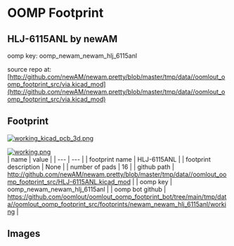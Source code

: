 # OOMP Footprint  
## HLJ-6115ANL  by newAM  
  
oomp key: oomp_newam_newam_hlj_6115anl  
  
source repo at: [http://github.com/newAM/newam.pretty/blob/master/tmp/data//oomlout_oomp_footprint_src/via.kicad_mod](http://github.com/newAM/newam.pretty/blob/master/tmp/data//oomlout_oomp_footprint_src/via.kicad_mod)  
## Footprint  
  
[![working_kicad_pcb_3d.png](working_kicad_pcb_3d_600.png)](working_kicad_pcb_3d.png)  
  
[![working.png](working_600.png)](working.png)  
| name | value | 
| --- | --- | 
| footprint name | HLJ-6115ANL | 
| footprint description | None | 
| number of pads | 16 | 
| github path | http://github.com/newAM/newam.pretty/blob/master/tmp/data//oomlout_oomp_footprint_src/HLJ-6115ANL.kicad_mod | 
| oomp key | oomp_newam_newam_hlj_6115anl | 
| oomp bot github | https://github.com/oomlout/oomlout_oomp_footprint_bot/tree/main/tmp/data//oomlout_oomp_footprint_src/footprints/newam_newam_hlj_6115anl/working | 
## Images  
